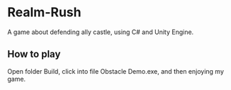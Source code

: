 # Realm-Rush
 A game about defending ally castle, using C# and Unity Engine.

## How to play
 Open folder Build, click into file Obstacle Demo.exe, and then enjoying my game.
